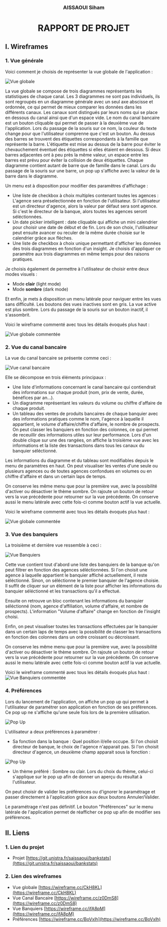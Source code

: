 <center>
<h3>AISSAOUI Siham</h3>
<h1><b>RAPPORT DE PROJET</b></h1>
</center>

## I. Wireframes
### 1. Vue générale

Voici comment je choisis de représenter la vue globale de l'application :

![Vue globale](Wireframes/Vue-Globale.png)

La vue globale se compose de trois diagrammes représentants les statistiques de chaque canal. Les 3 diagrammes ne sont pas individuels, ils sont regroupés en un diagramme générale avec un seul axe abscisse et ordonnée, ce qui permet de mieux comparer les données dans les différents canaux. Les canaux sont distingués par leurs noms qui se place en dessous du canal ainsi que d'un espace vide. Le nom du canal bancaire est un bouton cliquable qui permet de passer à la deuxième vue de l'application. Lors du passage de la souris sur ce nom, la couleur du texte change pour que l'utilisateur comprenne que c'est un bouton. Au dessus des barres se trouvent des étiquettes correspondants à la famille que représente la barre. L'étiquette est mise au dessus de la barre pour éviter le chevauchement éventuel des étiquettes si elles étaient en dessous. Si deux barres adjacentes ont à peu près la même valeur, un espace entre les barres est prévu pour éviter la collision de deux étiquettes. Chaque diagramme contient autant de barre que de famille dans le canal. Lors du passage de la souris sur une barre, un pop up s'affiche avec la valeur de la barre dans le diagramme.

Un menu est à disposition pour modifier des paramêtres d'affichage :
* Une liste de checkbox à choix multiples contenant toutes les agences : L'agence sera préselectionnée en fonction de l'utilisateur. Si l'utilisateur est un directeur d'agence, alors la valeur par défaut sera sont agence. Si c'est le directeur de la banque, alors toutes les agences seront séléctionnées.
* Un date picker intelligent : date cliquable qui affiche un mini calendrier pour choisir une date de début et de fin. Lors de son choix, l'utilisateur peut ensuite avancer ou reculer de la même durée choisie sur le calendrier grâce aux flèches.
* Une liste de checkbox à choix unique permettant d'afficher les données des trois diagrammes en fonction d'un insight. Je choisis d'appliquer ce paramètre aux trois diagrammes en même temps pour des raisons pratiques.

Je choisis également de permettre à l'utilisateur de choisir entre deux modes visuels :
* Mode **clair** (light mode)
* Mode **sombre** (dark mode)
  
Et enfin, je mets à disposition un menu latérale pour naviguer entre les vues sans difficulté. Les boutons des vues inactives sont en gris. La vue active est plus sombre. Lors du passage de la souris sur un bouton inactif, il s'assombrit.

Voici le wireframe commenté avec tous les détails évoqués plus haut :

![Vue globale commentée](Wireframes/Vue-Globale-commentée.png)


### 2. Vue du canal bancaire
La vue du canal bancaire se présente comme ceci :

![Vue canal bancaire](Wireframes/Vue-Canal-Bancaire.png)

Elle se décompose en trois éléments principaux :
* Une liste d'informations concernant le canal bancaire qui contiendrait des informations sur chaque produit (nom, prix de vente, durée, bénéfices par an...).
* Un diagramme représentant les valeurs du volume ou chiffre d'affaire de chaque produit.
* Un tableau des ventes de produits bancaires de chaque banquier avec des informations pratiques comme le nom, l'agence à laquelle il appartient, le volume d'affaire/chiffre d'affaire, le nombre de prospects. On peut classer les banquiers en fonction des colonnes, ce qui permet de receuillir des informations utiles sur leur performance. Lors d'un double clique sur une des rangées, on affiche la troisième vue avec les informations et la liste des transactions dans tous les canaux du banquier séléctionné.

Les informations du diagramme et du tableau sont modifiables depuis le menu de paramètres en haut. On peut visualiser les ventes d'une seule ou plusieurs agences ou de toutes agences confondues en volumes ou en chiffre d'affaire et dans un certain laps de temps.

On conserve les même menu que pour la première vue, avec la possibilité d'activer ou désactiver le thème sombre. On rajoute un bouton de retour vers la vue précédente pour retourner sur la vue précédente. On conserve aussi le menu latérale avec cette fois-ci comme bouton actif la vue actuelle.

Voici le wireframe commenté avec tous les détails évoqués plus haut :

![Vue globale commentée](Wireframes/Vue-Canal-Bancaire-commentée.png)

### 3. Vue des banquiers

La troisième et dernière vue ressemble à ceci :

![Vue Banquiers](Wireframes/Vue-Banquiers.png)

Cette vue contient tout d'abord une liste des banquiers de la banque qu'on peut filtrer en fonction des agences séléctionnées. Si l'on choisit une agence à laquelle appartient le banquier affiché actuellement, il reste séléctionné. Sinon, on séléctionne le premier banquier de l'agence choisie. Il suffit de cliquer sur un élément de la liste pour afficher les informations du banquier séléctionné et les transactions qu'il a effectué.

Ensuite on retrouve un bloc contenant les informations du banquier séléctionné (nom, agence d'affiliation, volume d'affaire, et nombre de prospects). L'information "Volume d'affaire" change en fonction de l'insight choisi.

Enfin, on peut visualiser toutes les transactions effectuées par le banquier dans un certain laps de temps avec la possibilité de classer les transactions en fonction des colonnes dans un ordre croissant ou décroissant.

On conserve les même menu que pour la première vue, avec la possibilité d'activer ou désactiver le thème sombre. On rajoute un bouton de retour vers la vue précédente pour retourner sur la vue précédente. On conserve aussi le menu latérale avec cette fois-ci comme bouton actif la vue actuelle.

Voici le wireframe commenté avec tous les détails évoqués plus haut :
![Vue Banquiers commentée](Wireframes/Vue-Banquiers-commentée.png)

### 4. Préférences

Lors du lancement de l'application, on affiche un pop up qui permet à l'utilisateur de paramétrer son application en fonction de ses préférences. Ce pop up ne s'affiche qu'une seule fois lors de la première utilisation.

![Pop Up](Wireframes/PopUp-Hide.png)

L'utilisateur a deux préférences à paramétrer : 
* Sa fonction dans la banque : Quel position il/elle occupe. Si l'on choisit directeur de banque, le choix de l'agence n'apparait pas. Si l'on choisit directeur d'agence, un deuxième champ apparait sous la fonction : 
  
![Pop Up](Wireframes/PopUp-Show.png)

* Un thème préféré : Sombre ou clair. Lors du choix du thème, celui-ci s'applique sur le pop up afin de donner un aperçu du résultat à l'utilisateur.

On peut choisir de valider les préférences ou d'ignorer le paramétrage et passer directement à l'application grâce aux deux boutons Annuler/Valider.

Le paramétrage n'est pas définitif. Le bouton "Préférences" sur le menu latérale de l'application permet de réafficher ce pop up afin de modifier ses préférences.

## II. Liens
### 1. Lien du projet
* Projet [https://git.unistra.fr/saissaoui/bankstats](https://git.unistra.fr/saissaoui/bankstats)
### 2. Lien des wireframes
* Vue globale
[https://wireframe.cc/CkH8KL](https://wireframe.cc/CkH8KL)
* Vue Canal Bancaire
[https://wireframe.cc/z0DmS8](https://wireframe.cc/z0DmS8)
* Vue Banquiers
[https://wireframe.cc/ifA8pM](https://wireframe.cc/ifA8pM)
* Préférences
[https://wireframe.cc/BoVxlh](https://wireframe.cc/BoVxlh)



